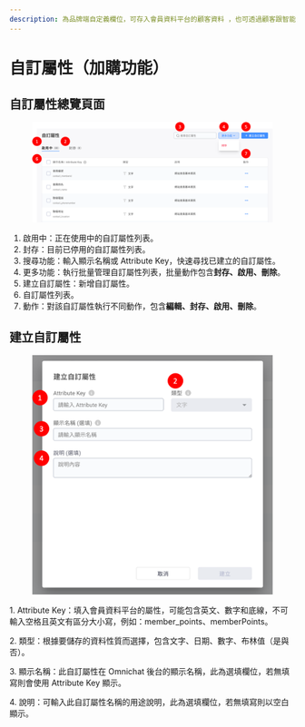 ```yaml
---
description: 為品牌端自定義欄位，可存入會員資料平台的顧客資料 ，也可透過顧客跟智能機器人互動過程來記錄顧客資訊。
---
```


# 自訂屬性（加購功能）

## 自訂屬性總覽頁面

<figure><img src="../../.gitbook/assets/自訂屬性.png" alt=""><figcaption></figcaption></figure>

1. 啟用中：正在使用中的自訂屬性列表。
2. 封存：目前已停用的自訂屬性列表。
3. 搜尋功能：輸入顯示名稱或 Attribute Key，快速尋找已建立的自訂屬性。
4. 更多功能：執行批量管理自訂屬性列表，批量動作包含**封存、啟用、刪除**。
5. 建立自訂屬性：新增自訂屬性。
6. 自訂屬性列表。
7. 動作：對該自訂屬性執行不同動作，包含**編輯、封存、啟用、刪除**。

## 建立自訂屬性

<figure><img src="../../.gitbook/assets/建立自訂屬性.png" alt=""><figcaption></figcaption></figure>

1\. Attribute Key：填入會員資料平台的屬性，可能包含英文、數字和底線，不可輸入空格且英文有區分大小寫，例如：member\_points、memberPoints。

2\. 類型：根據要儲存的資料性質而選擇，包含文字、日期、數字、布林值（是與否）。

3\. 顯示名稱：此自訂屬性在 Omnichat 後台的顯示名稱，此為選填欄位，若無填寫則會使用 Attribute Key 顯示。

4\. 說明：可輸入此自訂屬性名稱的用途說明，此為選填欄位，若無填寫則以空白顯示。
